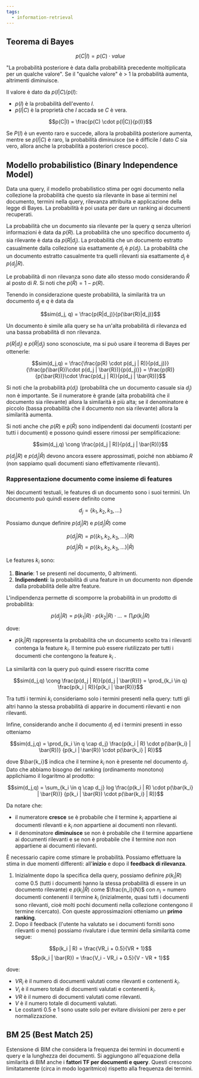 ```yaml
---
tags: 
  - information-retrieval
---
```


## Teorema di Bayes

$$p(C|I) = p(C) \cdot value $$

"La probabilità posteriore è data dalla probabilità precedente moltiplicata per un qualche valore".
Se il "qualche valore" è > 1 la probabilità aumenta, altrimenti diminuisce.

Il valore è dato da $p(I|C) / p(I)$: 
- $p(I)$ è la probabilità dell'evento $I$.
- $p(I|C)$ è la proprietà che $I$ accada se $C$ è vera.

$$p(C|I) = \frac{p(C) \cdot p(I|C)}{p(I)}$$

Se $P(I)$ è un evento raro e succede, allora la probabilità posteriore aumenta, mentre se $p(I|C)$ è raro, la probabilità diminuisce (se è difficile $I$ dato $C$ sia vero, allora anche la probabilità a posteriori cresce poco).

## Modello probabilistico (Binary Independence Model)
Data una query, il modello probabilistico stima per ogni documento nella collezione la probabilità che questo sia rilevante in base ai termini nel documento, termini nella query, rilevanza attribuita e applicazione della legge di Bayes.
La probabilità è poi usata per dare un ranking ai documenti recuperati.

La probabilità che un documento sia rilevante per la query $q$ senza ulteriori informazioni è data da $p(R)$.
La probabilità che uno specifico documento $d_j$ sia rilevante è data da $p(R | d_j)$.
La probabilità che un documento estratto casualmente dalla collezione sia esattamente $d_j$ è $p(d_j)$.
La probabilità che un documento estratto casualmente tra quelli rilevanti sia esattamente $d_j$ è $p(d_j | R)$.

Le probabilità di non rilevanza sono date allo stesso modo considerando $\bar{R}$ al posto di $R$. Si noti che $p(\bar{R}) = 1 - p(R)$.

Tenendo in considerazione queste probabilità, la similarità tra un documento $d_j$ e $q$ è data da

$$sim(d_j, q) = \frac{p(R|d_j)}{p(\bar{R}|d_j)}$$

Un documento è simile alla query se ha un'alta probabilità di rilevanza ed una bassa probabilità di non rilevanza.

$p(R|d_j)$ e $p(\bar{R}|d_j)$ sono sconosciute, ma si può usare il teorema di Bayes per ottenerle:

$$sim(d_j,q) 
= \frac{\frac{p(R) \cdot p(d_j | R)}{p(d_j)}}{\frac{p(\bar{R})\cdot p(d_j | \bar{R})}{p(d_j)}} 
= \frac{p(R)}{p(\bar{R})}\cdot \frac{p(d_j | R)}{p(d_j | \bar{R})}$$ 

Si noti che la probabilità $p(d_j)$ (probabilità che un documento casuale sia $d_j$) non è importante.
Se il numeratore è grande (alta probabilità che il documento sia rilevante) allora la similarità è più alta; se il denominatore è piccolo (bassa probabilità che il documento non sia rilevante) allora la similarità aumenta.

Si noti anche che $p(R)$ e $p(\bar{R})$ sono indipendenti dai documenti (costanti per tutti i documenti) e possono quindi essere rimossi per semplificazione:

$$sim(d_j,q) \cong \frac{p(d_j | R)}{p(d_j | \bar{R})}$$ 

$p(d_j | R)$ e $p(d_j | \bar{R})$ devono ancora essere approssimati, poiché non abbiamo $R$ (non sappiamo quali documenti siano effettivamente rilevanti).

### Rappresentazione documento come insieme di features
Nei documenti testuali, le features di un documento sono i suoi termini. Un documento può quindi essere definito come 

$$d_j = \{k_1, k_2, k_3, \dots\}$$

Possiamo dunque definire $p(d_j | R)$ e $p(d_j | \bar{R})$ come

$$p(d_j | R) = p(\{k_1, k_2, k_3, \dots\} | R)$$
$$p(d_j | \bar{R}) = p(\{k_1, k_2, k_3, \dots\} | \bar{R})$$

Le features $k_i$ sono:
1. **Binarie**: 1 se presenti nel documento, 0 altrimenti.
2. **Indipendenti**: la probabilità di una feature in un documento non dipende dalla probabilità delle altre feature.

L'indipendenza permette di scomporre la probabilità in un prodotto di probabilità:

$$p(d_j | R) = p(k_1 | R) \cdot p(k_2 | R) \cdot \dots = \prod_i p(k_i | R)$$

dove: 
- $p(k_i | R)$ rappresenta la probabilità che un documento scelto tra i rilevanti contenga la feature $k_i$. Il termine può essere riutilizzato per tutti i documenti che contengono la feature $k_i$ .

La similarità con la query può quindi essere riscritta come 

$$sim(d_j,q) \cong \frac{p(d_j | R)}{p(d_j | \bar{R})} 
= \prod_{k_i \in q} \frac{p(k_i | R)}{p(k_i | \bar{R})}$$ 

Tra tutti i termini $k_i$ consideriamo solo i termini presenti nella query: tutti gli altri hanno la stessa probabilità di apparire in documenti rilevanti e non rilevanti.

Infine, considerando anche il documento $d_j$ ed i termini presenti in esso otteniamo

$$sim(d_j,q) = \prod_{k_i \in q \cap d_j} \frac{p(k_i | R) \cdot p(\bar{k_i} | \bar{R})}
{p(k_i | \bar{R}) \cdot p(\bar{k_i} | R)}$$ 

dove $\bar{k_i}$ indica che il termine $k_i$ non è presente nel documento $d_j$.
Dato che abbiamo bisogno del ranking (ordinamento monotono) applichiamo il logaritmo al prodotto:

$$sim(d_j,q) = \sum_{k_i \in q \cap d_j} log \frac{p(k_i | R) \cdot p(\bar{k_i} | \bar{R})}
{p(k_i | \bar{R}) \cdot p(\bar{k_i} | R)}$$ 

Da notare che:
- il numeratore **cresce** se è probabile che il termine $k_i$  appartiene ai documenti rilevanti e $k_i$ *non* appartiene ai documenti non rilevanti.
- il denominatore **diminuisce** se non è probabile che il termine appartiene ai documenti rilevanti e se non è probabile che il termine *non* non appartiene ai documenti rilevanti.

È necessario capire come stimare le probabilità. Possiamo effettuare la stima in due momenti differenti: all'**inizio** e dopo il **feedback di rilevanza**.

1. Inizialmente dopo la specifica della query, possiamo definire $p(k_i | R)$ come $0.5$ (tutti i documenti hanno la stessa probabilità di essere in un documento rilevante) e $p(k_i | \bar{R})$ come $\frac{n_i}{N}$ con $n_i$ = numero documenti contenenti il termine $k_i$ (inizialmente, quasi tutti i documenti sono rilevanti, cioè molti pochi documenti nella collezione contengono il termine ricercato). Con queste approssimazioni otteniamo un **primo ranking**.
2. Dopo il feedback (l'utente ha valutato se i documenti forniti sono rilevanti o meno) possiamo rivalutare i due termini della similarità come segue:

$$p(k_i | R) = \frac{VR_i + 0.5}{VR + 1}$$
$$p(k_i | \bar{R}) = \frac{V_i - VR_i + 0.5}{V - VR + 1}$$

dove: 
- $VR_i$ è il numero di documenti valutati come rilevanti e contenenti  $k_i$.
- $V_i$ è il numero totale di documenti valutati e contenenti  $k_i$.
- $VR$ è il numero di documenti valutati come rilevanti.
- $V$ è il numero totale di documenti valutati.
- Le costanti $0.5$ e $1$ sono usate solo per evitare divisioni per zero e per normalizzazione.

## BM 25 (Best Match 25)

Estensione di BIM che considera la frequenza dei termini in documenti e query e la lunghezza dei documenti. 
Si aggiungono all'equazione della similarità di BIM anche i **fattori TF per documenti e query**. Questi crescono limitatamente (circa in modo logaritmico) rispetto alla frequenza dei termini.